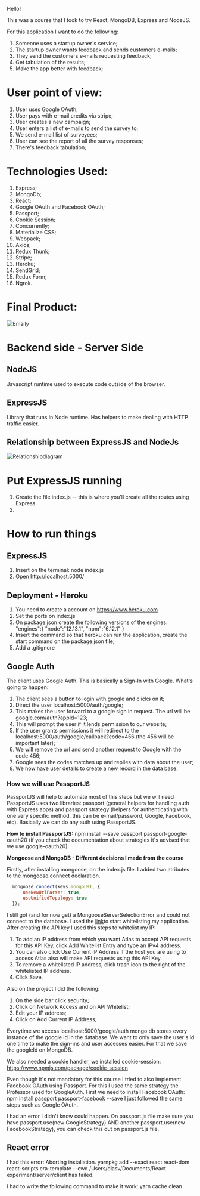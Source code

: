 Hello!

This was a course that I took to try React, MongoDB, Express and NodeJS.

For this application I want to do the following:

1. Someone uses a startup owner's service;
2. The startup owner wants feedback and sends customers e-mails;
3. They send the customers e-mails requesting feedback;
4. Get tabulation of the results;
5. Make the app better with feedback;

# User point of view:

1. User uses Google OAuth;
2. User pays with e-mail credits via stripe;
3. User creates a new campaign;
4. User enters a list of e-mails to send the survey to;
5. We send e-mail list of surveyees;
6. User can see the report of all the survey responses;
7. There's feedback tabulation;

# Technologies Used:

1. Express;
2. MongoDb;
3. React;
4. Google OAuth and Facebook OAuth;
5. Passport;
6. Cookie Session;
7. Concurrently;
8. Materialize CSS;
9. Webpack;
10. Axios;
11. Redux Thunk;
12. Stripe;
13. Heroku;
14. SendGrid;
15. Redux Form;
16. Ngrok.

# Final Product:

![Emaily](https://i.giphy.com/j44TXKl06eigBHbJl1.gif)

# Backend side - Server Side

## NodeJS
Javascript runtime used to execute code outside of the browser.

## ExpressJS

Library that runs in Node runtime. Has helpers to make dealing with HTTP traffic easier.

## Relationship between ExpressJS and NodeJs
![Relationshipdiagram](../images/expressnodejs.png)

# Put ExpressJS running

1. Create the file index.js -- this is where you'll create all the routes using Express.
2.

# How to run things

## ExpressJS

1. Insert on the terminal: node index.js
2. Open http://localhost:5000/

## Deployment - Heroku

1. You need to create a account on https://www.heroku.com
2. Set the ports on index.js
3. On package.json create the following versions of the engines:
  "engines":{
    "node":"12.13.1",
    "npm":"6.12.1"
  }
4. Insert the command so that heroku can run the application, create the start command on the package.json file;
5. Add a .gitignore

## Google Auth

The client uses Google Auth. This is basically a Sign-In with Google.
What's going to happen:
1. The client sees a button to login with google and clicks on it;
2. Direct the user localhost:5000/auth/google;
3. This makes the user forward to a google sign in request. The url will be google.com/auth?appId=123;
4. This will prompt the user if it lends permission to our website;
5. If the user grants permissions it will redirect to the localhost:5000/auth/google/callback?code=456 (the 456 will be important later);
6. We will remove the url and send another request to Google with the code 456;
7. Google sees the codes matches up and replies with data about the user;
8. We now have user details to create a new record in the data base.

### How we will use PassportJS

PassportJS will help to automate most of this steps but we will need
PassportJS uses two libraries: passport (general helpers for handling auth with Express apps) and passport strategy (helpers for authenticating with one very specific method, this can be e-mail/password, Google, Facebook, etc).
Basically we can do any auth using PassportJS.

**How to install PassportJS:**
npm install --save passport passport-google-oauth20 (if you check the documentation about strategies it's advised that we use google-oauth20)

**Mongoose and MongoDB - Different decisions I made from the course**

Firstly, after installing mongoose, on the index.js file. I added two atributes to the mongoose.connect declaration.
```javascript
  mongoose.connect(keys.mongoURI, {
      useNewUrlParser: true,
      useUnifiedTopology: true
  });
```
I still got (and for now get) a MongooseServerSelectionError and could not connect to the database.
I used the [link](https://docs.atlas.mongodb.com/configure-api-access/#enable-api-whitelisting-for-your-organization)to start whitelisting my application. After creating the API key I used this steps to whitelist my IP:

1. To add an IP address from which you want Atlas to accept API requests for this API Key, click Add Whitelist Entry and type an IPv4 address.
2. You can also click Use Current IP Address if the host you are using to access Atlas also will make API requests using this API Key.
3. To remove a whitelisted IP address, click trash icon to the right of the whitelisted IP address.
4. Click Save.

Also on the project I did the following:
1. On the side bar click security;
2. Click on Network Access and on API Whitelist;
3. Edit your IP address;
4. Click on Add Current IP Address;

Everytime we access localhost:5000/google/auth mongo db stores every instance of the google id in the database. We want to only save the user's id one time to make the sign-ins and user accesses easier. For that we save the googleId on MongoDB.

We also needed a cookie handler, we installed cookie-session: https://www.npmjs.com/package/cookie-session

Even though it's not mandatory for this course I tried to also implement Facebook OAuth using Passport.
For this I used the same strategy the Professor used for GoogleAuth.
First we need to install Facebook OAuth:  npm install passport passport-facebook --save
I just followed the same steps such as Google OAuth.

I had an error I didn't know could happen.
On passport.js file make sure you have passport.use(new GoogleStrategy) AND another passport.use(new FacebookStrategy), you can check this out on passport.js file.


## React error

I had this error:
Aborting installation.
  yarnpkg add --exact react react-dom react-scripts cra-template --cwd /Users/diasv/Documents/React experiment/server/client has failed.

I had to write the following command to make it work: yarn cache clean

